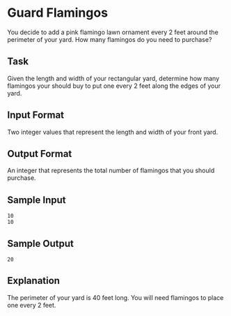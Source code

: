 # Guard Flamingos

You decide to add a pink flamingo lawn ornament every 2 feet around the perimeter of your yard. How many flamingos do you need to purchase?

## Task

Given the length and width of your rectangular yard, determine how many flamingos your should buy to put one every 2 feet along the edges of your yard.

## Input Format

Two integer values that represent the length and width of your front yard.

## Output Format

An integer that represents the total number of flamingos that you should purchase.

## Sample Input

```=
10
10
```

## Sample Output

```=
20
```

## Explanation

The perimeter of your yard is 40 feet long. You will need flamingos to place one every 2 feet.
